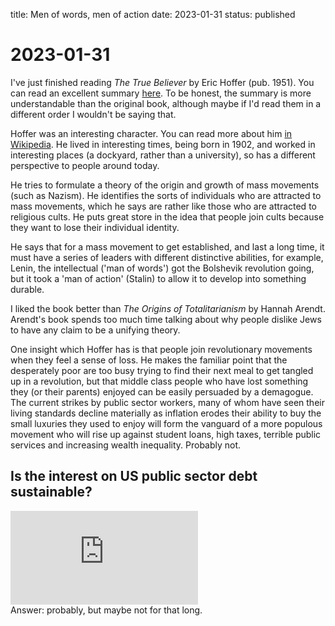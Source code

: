title: Men of words, men of action
date: 2023-01-31
status: published

# 2023-01-31
I've just finished reading _The True Believer_ by Eric Hoffer (pub. 1951).
You can read an excellent summary [here](https://en.wikipedia.org/wiki/The_True_Believer#:~:text=The%20True%20Believer%3A%20Thoughts%20on%20the%20Nature%20of,movements%20arise%20to%20challenge%20the%20status%20quo.%20).
To be honest, the summary is more understandable than the original book,
although maybe if I'd read them in a different order I wouldn't be saying that.

Hoffer was an interesting character. You can read more about him [in Wikipedia](https://en.wikipedia.org/wiki/Eric_Hoffer). 
He lived in interesting times, being born in 1902, and worked in interesting places (a dockyard, rather than a university), so has a different perspective to people around today.

He tries to formulate a theory of the origin and growth of mass movements (such as Nazism). He identifies the sorts of individuals who are attracted to mass movements, which 
he says are rather like those who are attracted to religious cults.
He puts great store in the idea that people join cults because they want to lose
their individual identity. 

He says that for a mass movement to get established, and last a long time, 
it must have a series of leaders with different distinctive abilities, for example, Lenin, the intellectual ('man of words') got the Bolshevik revolution going, but it took a 'man of action' (Stalin) to allow it to develop into something durable.

I liked the book better than _The Origins of Totalitarianism_ by Hannah Arendt.
Arendt's book spends too much time talking about why people dislike Jews to have
any claim to be a unifying theory.

One insight which Hoffer has is that people join revolutionary movements when they feel a sense of loss. He makes the familiar point that the desperately poor are too busy trying to 
find their next meal to get tangled up in a revolution, but that middle class people who have
lost something they (or their parents) enjoyed can be easily persuaded by a demagogue.
The current strikes by public sector workers, many of whom have seen their living standards
decline materially as inflation erodes their ability to buy the small luxuries they used to enjoy
will form the vanguard of a more populous movement who will rise up against student loans,
high taxes, terrible public services and increasing wealth inequality. Probably not.

## Is the interest on US public sector debt sustainable?
<div class="embed-container"><iframe src="https://fred.stlouisfed.org/graph/graph-landing.php?g=Zsi2&width=670&height=475" scrolling="no" frameborder="0" style="overflow:hidden;" allowTransparency="true" loading="lazy"></iframe></div><script src="https://fred.stlouisfed.org/graph/js/embed.js" type="text/javascript"></script>
Answer: probably, but maybe not for that long.
	



